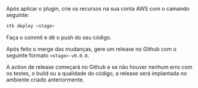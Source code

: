 Após aplicar o plugin, crie os recursos na sua conta AWS com o camando seguinte:

```bash
stk deploy <stage>
```

Faça o commit e dê o push do seu código.

Após feito o merge das mudanças, gere um release no Github com o seguinte formato `<stage>-v0.0.0`.

A action de release começará no Github e se não houver nenhum erro com os testes, o build ou a qualidade do código, a release será implantada no ambiente criado anteriormente.
